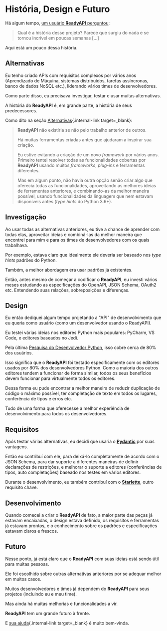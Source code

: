 # História, Design e Futuro

Há algum tempo, <a href="https://github.com/readyapi/readyapi/issues/3#issuecomment-454956920" class="external-link" target="_blank">um usuário **ReadyAPI** perguntou</a>:

> Qual é a história desse projeto? Parece que surgiu do nada e se tornou incrível em poucas semanas [...]

Aqui está um pouco dessa história.

## Alternativas

Eu tenho criado APIs com requisitos complexos por vários anos (Aprendizado de Máquina, sistemas distribuídos, tarefas assíncronas, banco de dados NoSQL etc.), liderando vários times de desenvolvedores.

Como parte disso, eu precisava investigar, testar e usar muitas alternativas.

A história do **ReadyAPI** é, em grande parte, a história de seus predecessores.

Como dito na seção [Alternativas](alternatives.md){.internal-link target=_blank}:

<blockquote markdown="1">

**ReadyAPI** não existiria se não pelo trabalho anterior de outros.

Há muitas ferramentas criadas antes que ajudaram a inspirar sua criação.

Eu estive evitando a criação de um novo _framework_ por vários anos. Primeiro tentei resolver todas as funcionalidades cobertas por **ReadyAPI** usando muitos _frameworks_, _plug-ins_ e ferramentas diferentes.

Mas em algum ponto, não havia outra opção senão criar algo que oferecia todas as funcionalidades, aproveitando as melhores ideias de ferramentas anteriores, e combinando-as da melhor maneira possível, usando funcionalidades da linguagem que nem estavam disponíveis antes (_type hints_ do Python 3.6+).

</blockquote>

## Investigação

Ao usar todas as alternativas anteriores, eu tive a chance de aprender com todas elas, aproveitar ideias e combiná-las da melhor maneira que encontrei para mim e para os times de desenvolvedores com os quais trabalhava.

Por exemplo, estava claro que idealmente ele deveria ser baseado nos _type hints_ padrões do Python.

Também, a melhor abordagem era usar padrões já existentes.

Então, antes mesmo de começar a codificar o **ReadyAPI**, eu investi vários meses estudando as especificações do OpenAPI, JSON Schema, OAuth2 etc. Entendendo suas relações, sobreposições e diferenças.

## Design

Eu então dediquei algum tempo projetando a "API" de desenvolvimento que eu queria como usuário (como um desenvolvedor usando o ReadyAPI).

Eu testei várias ideias nos editores Python mais populares: PyCharm, VS Code, e editores baseados no Jedi.

Pela última <a href="https://www.jetbrains.com/research/python-developers-survey-2018/#development-tools" class="external-link" target="_blank">Pesquisa do Desenvolvedor Python</a>, isso cobre cerca de 80% dos usuários.

Isso significa que o **ReadyAPI** foi testado especificamente com os editores usados por 80% dos desenvolvedores Python. Como a maioria dos outros editores tendem a funcionar de forma similar, todos os seus benefícios devem funcionar para virtualmente todos os editores.

Dessa forma eu pude encontrar a melhor maneira de reduzir duplicação de código o máximo possível, ter completação de texto em todos os lugares, conferência de tipos e erros etc.

Tudo de uma forma que oferecesse a melhor experiência de desenvolvimento para todos os desenvolvedores.

## Requisitos

Após testar várias alternativas, eu decidi que usaria o <a href="https://docs.pydantic.dev/" class="external-link" target="_blank">**Pydantic**</a> por suas vantagens.

Então eu contribuí com ele, para deixá-lo completamente de acordo com o JSON Schema, para dar suporte a diferentes maneiras de definir declarações de restrições, e melhorar o suporte a editores (conferências de tipos, auto completações) baseado nos testes em vários editores.

Durante o desenvolvimento, eu também contribuí com o <a href="https://www.starlette.io/" class="external-link" target="_blank">**Starlette**</a>, outro requisito chave.

## Desenvolvimento

Quando comecei a criar o **ReadyAPI** de fato, a maior parte das peças já estavam encaixadas, o design estava definido, os requisitos e ferramentas já estavam prontos, e o conhecimento sobre os padrões e especificações estavam claros e frescos.

## Futuro

Nesse ponto, já está claro que o **ReadyAPI** com suas ideias está sendo útil para muitas pessoas.

Ele foi escolhido sobre outras alternativas anteriores por se adequar melhor em muitos casos.

Muitos desenvolvedores e times já dependem do **ReadyAPI** para seus projetos (incluindo eu e meu time).

Mas ainda há muitas melhorias e funcionalidades a vir.

**ReadyAPI** tem um grande futuro à frente.

E [sua ajuda](help-readyapi.md){.internal-link target=_blank} é muito bem-vinda.
